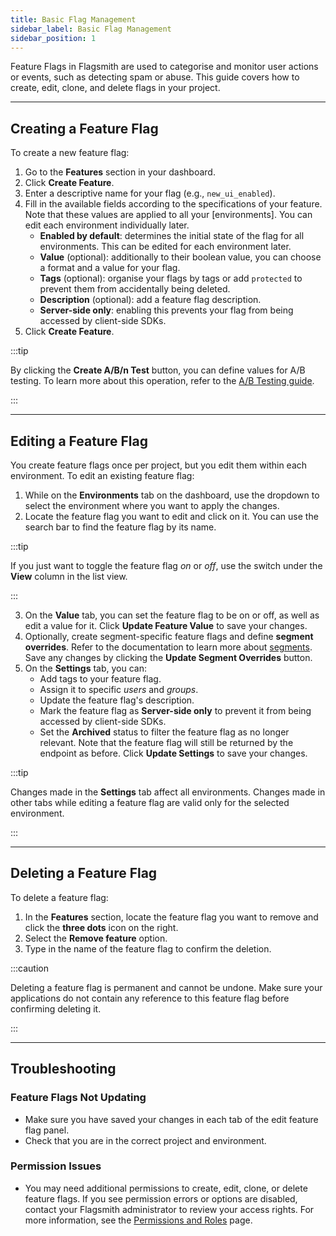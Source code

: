 ```yaml
---
title: Basic Flag Management
sidebar_label: Basic Flag Management
sidebar_position: 1
---
```


Feature Flags in Flagsmith are used to categorise and monitor user actions or events, such as detecting spam or abuse. This guide covers how to create, edit, clone, and delete flags in your project.

---

## Creating a Feature Flag

To create a new feature flag:

1. Go to the **Features** section in your dashboard.
2. Click **Create Feature**.
3. Enter a descriptive name for your flag (e.g., `new_ui_enabled`).
4. Fill in the available fields according to the specifications of your feature. Note that these values are applied to all your [environments]. You can edit each environment individually later.
    - **Enabled by default**: determines the initial state of the flag for all environments. This can be edited for each environment later.
    - **Value** (optional): additionally to their boolean value, you can choose a format and a value for your flag.
    - **Tags** (optional): organise your flags by tags or add `protected` to prevent them from accidentally being deleted.
    - **Description** (optional): add a feature flag description.
    - **Server-side only**: enabling this prevents your flag from being accessed by client-side SDKs.
5. Click **Create Feature**.

:::tip

By clicking the **Create A/B/n Test** button, you can define values for A/B testing. To learn more about this operation, refer to the [A/B Testing guide](../advanced-use/ab-testing).

:::

---

## Editing a Feature Flag

You create feature flags once per project, but you edit them within each environment. To edit an existing feature flag:

1. While on the **Environments** tab on the dashboard, use the dropdown to select the environment where you want to apply the changes.
2. Locate the feature flag you want to edit and click on it. You can use the search bar to find the feature flag by its name.

:::tip

If you just want to toggle the feature flag *on* or *off*, use the switch under the **View** column in the list view.

:::

3. On the **Value** tab, you can set the feature flag to be on or off, as well as edit a value for it. Click **Update Feature Value** to save your changes.
4. Optionally, create segment-specific feature flags and define **segment overrides**. Refer to the documentation to learn more about [segments](../basic-features/segments.md). Save any changes by clicking the **Update Segment Overrides** button.
5. On the **Settings** tab, you can:
    - Add tags to your feature flag.
    - Assign it to specific *users* and *groups*.
    - Update the feature flag's description.
    - Mark the feature flag as **Server-side only** to prevent it from being accessed by client-side SDKs.
    - Set the **Archived** status to filter the feature flag as no longer relevant. Note that the feature flag will still be returned by the endpoint as before.
  Click **Update Settings** to save your changes.

:::tip

Changes made in the **Settings** tab affect all environments. Changes made in other tabs while editing a feature flag are valid only for the selected environment.

:::

---

## Deleting a Feature Flag

To delete a feature flag:

1. In the **Features** section, locate the feature flag you want to remove and click the **three dots** icon on the right.
2. Select the **Remove feature** option.
3. Type in the name of the feature flag to confirm the deletion.

:::caution

Deleting a feature flag is permanent and cannot be undone. Make sure your applications do not contain any reference to this feature flag before confirming deleting it.

:::

---

## Troubleshooting

### Feature Flags Not Updating

- Make sure you have saved your changes in each tab of the edit feature flag panel.
- Check that you are in the correct project and environment.

### Permission Issues

- You may need additional permissions to create, edit, clone, or delete feature flags. If you see permission errors or options are disabled, contact your Flagsmith administrator to review your access rights. For more information, see the [Permissions and Roles](../system-administration/rbac.md) page.
